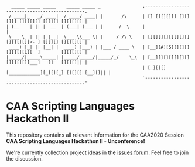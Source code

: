 ```
  _____ _____ _____    _____ _____ _                ,-----------------------------------------------,
 / ____|_   _/ ____|  / ____/ ____| |       /\      | [] [][][][] [][][][] [][][][] [][][] [][][][] |
| (__    | || |  __  | (___| (___ | |      /  \     |                                               |
 \___ \  | || | |_ |  \___ \\___ \| |     / /\ \    | [][][][][][][][][][][][][<- ] [][][] [][][][] |
 ____) |_| || |__| |  ____) |___) | |___ / ____ \   | [__][A][S][][][][][][][L][  ]        [][][][] |
|_____/|_____\_____| |_____/_____/|_____/_/    \_\  | [__][][][][][][][][][][][___]   []   [][][]|| |
                                                    | [_][][][____________][_][][_] [][][] [__][]|| |
                                                    `-----------------------------------------------'
```

# CAA Scripting Languages Hackathon II

This repository contains all relevant information for the CAA2020 Session **CAA Scripting Languages Hackathon II - Unconference!**

We're currently collection project ideas in the [issues forum](https://github.com/sslarch/caa2020_hackathon/issues). Feel free to join the discussion.
